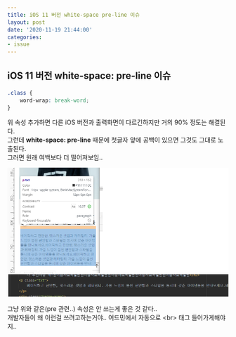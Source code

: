 ```yaml
---
title: iOS 11 버전 white-space pre-line 이슈
layout: post
date: '2020-11-19 21:44:00'
categories:
- issue
---
```


## iOS 11 버전 white-space: pre-line 이슈

```css
.class {
    word-wrap: break-word;
}
```

위 속성 추가하면 다른 iOS 버전과 출력화면이 다르긴하지만 거의 90% 정도는 해결된다.  
그런데 **white-space: pre-line** 때문에 첫글자 앞에 공백이 있으면 그것도 그대로 노출된다.  
그러면 원래 여백보다 더 떨어져보임..

![](/static/img/issue/image00.png)

그냥 위와 같은(pre 관련..) 속성은 안 쓰는게 좋은 것 같다..  
개발자들이 왜 이런걸 쓰려고하는거야.. 어드민에서 자동으로 &lt;br&gt; 태그 들어가게해야지..